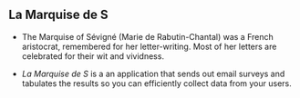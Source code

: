## La Marquise de S

* The Marquise of Sévigné (Marie de Rabutin-Chantal) was a French aristocrat, remembered for her letter-writing. Most of her letters are celebrated for their wit and vividness.

* _La Marquise de S_ is a an application that sends out email surveys and tabulates the results so you can efficiently collect data from your users.
